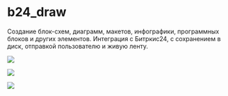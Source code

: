 # b24_draw
Создание блок-схем, диаграмм, макетов, инфографики, программных блоков и других элементов. Интеграция с Битркис24, с сохранением в диск, отправкой пользователю и живую ленту.

![](https://github.com/alexeytitov94/b24_draw/blob/master/main/grapheditor/www/styles/1.jpg?raw=true)


![](https://github.com/alexeytitov94/b24_draw/blob/master/main/grapheditor/www/styles/2.jpg?raw=true)



![](https://github.com/alexeytitov94/b24_draw/blob/master/main/grapheditor/www/styles/3.jpg?raw=true)
